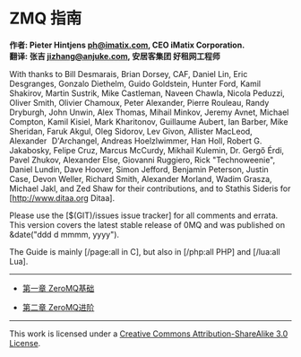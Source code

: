 # ZMQ 指南

**作者: Pieter Hintjens <ph@imatix.com>, CEO iMatix Corporation.**  
**翻译: 张吉 <jizhang@anjuke.com>, 安居客集团 好租网工程师**

With thanks to Bill Desmarais, Brian Dorsey, CAF, Daniel Lin, Eric Desgranges, Gonzalo Diethelm, Guido Goldstein, Hunter Ford, Kamil Shakirov, Martin Sustrik, Mike Castleman, Naveen Chawla, Nicola Peduzzi, Oliver Smith, Olivier Chamoux, Peter Alexander, Pierre Rouleau, Randy Dryburgh, John Unwin, Alex Thomas, Mihail Minkov, Jeremy Avnet, Michael Compton, Kamil Kisiel, Mark Kharitonov, Guillaume Aubert, Ian Barber, Mike Sheridan, Faruk Akgul, Oleg Sidorov, Lev Givon, Allister MacLeod, Alexander D'Archangel, Andreas Hoelzlwimmer, Han Holl, Robert G. Jakabosky, Felipe Cruz, Marcus McCurdy, Mikhail Kulemin, Dr. Gergő Érdi, Pavel Zhukov, Alexander Else, Giovanni Ruggiero, Rick "Technoweenie", Daniel Lundin, Dave Hoover, Simon Jefford, Benjamin Peterson, Justin Case, Devon Weller, Richard Smith, Alexander Morland, Wadim Grasza, Michael Jakl, and Zed Shaw for their contributions, and to Stathis Sideris for [http://www.ditaa.org Ditaa].

Please use the [$(GIT)/issues issue tracker] for all comments and errata. This version covers the latest stable release of 0MQ and was published on &date("ddd d mmmm, yyyy").

The Guide is mainly [/page:all in C], but also in [/php:all PHP] and [/lua:all Lua].

---

* [第一章 ZeroMQ基础][1]
* [第二章 ZeroMQ进阶][2]


  [1]: chapter1.md
  [2]: chapter2.md
  [3]: chapter3.md
  [4]: chapter4.md
  [5]: chapter5.md

---

This work is licensed under a [Creative Commons Attribution-ShareAlike 3.0 License](http://creativecommons.org/licenses/by-sa/3.0/).
